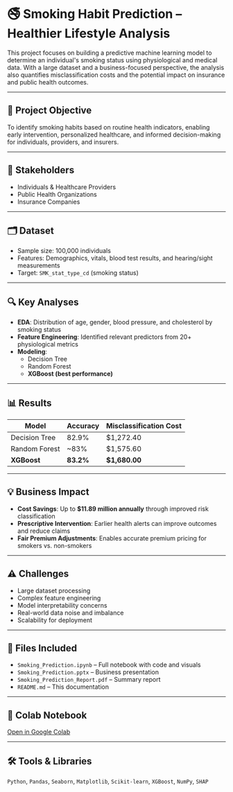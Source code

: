 # 🚭 Smoking Habit Prediction – Healthier Lifestyle Analysis

This project focuses on building a predictive machine learning model to determine an individual's smoking status using physiological and medical data. With a large dataset and a business-focused perspective, the analysis also quantifies misclassification costs and the potential impact on insurance and public health outcomes.

---

## 📌 Project Objective

To identify smoking habits based on routine health indicators, enabling early intervention, personalized healthcare, and informed decision-making for individuals, providers, and insurers.

---

## 👥 Stakeholders

- Individuals & Healthcare Providers  
- Public Health Organizations  
- Insurance Companies  

---

## 🗂️ Dataset

- Sample size: 100,000 individuals  
- Features: Demographics, vitals, blood test results, and hearing/sight measurements  
- Target: `SMK_stat_type_cd` (smoking status)

---

## 🔍 Key Analyses

- **EDA**: Distribution of age, gender, blood pressure, and cholesterol by smoking status  
- **Feature Engineering**: Identified relevant predictors from 20+ physiological metrics  
- **Modeling**:
  - Decision Tree
  - Random Forest
  - **XGBoost (best performance)**

---

## 📊 Results

| Model         | Accuracy | Misclassification Cost |
|---------------|----------|------------------------|
| Decision Tree | 82.9%    | \$1,272.40             |
| Random Forest | ~83%     | \$1,575.60             |
| **XGBoost**   | **83.2%**| **\$1,680.00**         |

---

## 💡 Business Impact

- **Cost Savings**: Up to **\$11.89 million annually** through improved risk classification  
- **Prescriptive Intervention**: Earlier health alerts can improve outcomes and reduce claims  
- **Fair Premium Adjustments**: Enables accurate premium pricing for smokers vs. non-smokers

---

## ⚠️ Challenges

- Large dataset processing  
- Complex feature engineering  
- Model interpretability concerns  
- Real-world data noise and imbalance  
- Scalability for deployment

---

## 📎 Files Included

- `Smoking_Prediction.ipynb` – Full notebook with code and visuals  
- `Smoking_Prediction.pptx` – Business presentation  
- `Smoking_Prediction_Report.pdf` – Summary report  
- `README.md` – This documentation

---

## 🔗 Colab Notebook

[Open in Google Colab](https://colab.research.google.com/drive/1FyA-S01jiYnfqv0M_TW1iU7t-yWBPfsh?authuser=1#scrollTo=QogeawzOwO1M&uniqifier=9)

---

## 🛠️ Tools & Libraries

`Python`, `Pandas`, `Seaborn`, `Matplotlib`, `Scikit-learn`, `XGBoost`, `NumPy`, `SHAP`


